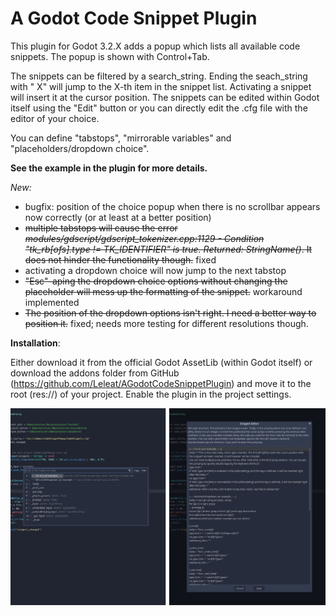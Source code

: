 # A Godot Code Snippet Plugin

This plugin for Godot 3.2.X adds a popup which lists all available code snippets. The popup is shown with Control+Tab. 

The snippets can be filtered by a search_string. Ending the seach_string with " X" will jump to the X-th item in the snippet list. Activating a snippet will insert it at the cursor position. The snippets can be edited within Godot itself using the "Edit" button or you can directly edit the .cfg file with the editor of your choice. 

You can define "tabstops", "mirrorable variables" and "placeholders/dropdown choice".

**See the example in the plugin for more details.**

*New:*

- bugfix: position of the choice popup when there is no scrollbar appears now correctly (or at least at a better position)
- ~~multiple tabstops will cause the error *modules/gdscript/gdscript_tokenizer.cpp:1129 - Condition "tk_rb[ofs].type != TK_IDENTIFIER" is true. Returned: StringName()*. It does not hinder the functionality though.~~ fixed
- activating a dropdown choice will now jump to the next tabstop
- ~~"Esc"-aping the dropdown choice options without changing the placeholder will mess up the formatting of the snippet.~~ workaround implemented
- ~~The position of the dropdown options isn't right. I need a better way to position it.~~ fixed; needs more testing for different resolutions though.


**Installation**:

Either download it from the official Godot AssetLib (within Godot itself) or download the addons folder from GitHub (https://github.com/Leleat/AGodotCodeSnippetPlugin) and move it to the root (res://) of your project. Enable the plugin in the project settings.

![Preview](preview.png)
